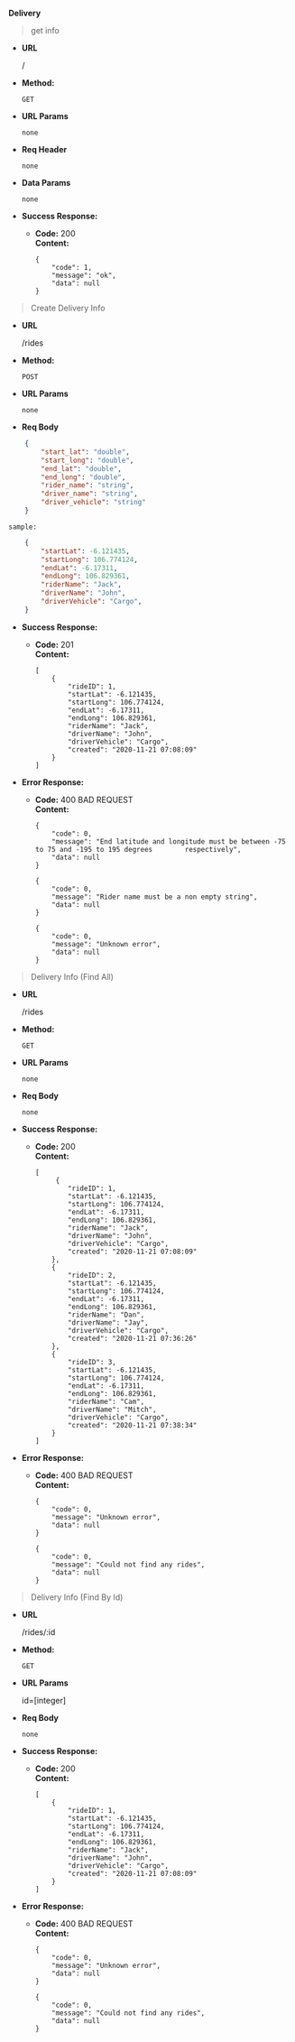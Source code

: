 **Delivery**


> get info

* **URL**

    /

* **Method:**
  
    `GET`
  
*  **URL Params**

    `none`

*  **Req Header**

    `none`

* **Data Params**

    `none`

* **Success Response:**
  
  * **Code:** 200 <br />
    **Content:** 
    ```
    {
        "code": 1,
        "message": "ok",
        "data": null
    }
    ```

> Create Delivery Info

* **URL**

    /rides

* **Method:**
  
    `POST`
  
*  **URL Params**

    `none`

*  **Req Body**

```json
    {
        "start_lat": "double", 
        "start_long": "double", 
        "end_lat": "double", 
        "end_long": "double",
        "rider_name": "string",
        "driver_name": "string", 
        "driver_vehicle": "string"
    }
```
`sample: `

```json
    {
        "startLat": -6.121435,
        "startLong": 106.774124,
        "endLat": -6.17311,
        "endLong": 106.829361,
        "riderName": "Jack",
        "driverName": "John",
        "driverVehicle": "Cargo",
    }
```

* **Success Response:**
  
  * **Code:** 201 <br />
    **Content:** 
    ```
    [
        {
            "rideID": 1,
            "startLat": -6.121435,
            "startLong": 106.774124,
            "endLat": -6.17311,
            "endLong": 106.829361,
            "riderName": "Jack",
            "driverName": "John",
            "driverVehicle": "Cargo",
            "created": "2020-11-21 07:08:09"
        }
    ]
    ```
 
* **Error Response:**

  * **Code:** 400 BAD REQUEST <br />
    **Content:** 
    ```
    {
        "code": 0,
        "message": "End latitude and longitude must be between -75 to 75 and -195 to 195 degrees        respectively",
        "data": null
    }
    ```
    ```
    {
        "code": 0,
        "message": "Rider name must be a non empty string",
        "data": null
    }
    ```
    ```
    {
        "code": 0,
        "message": "Unknown error",
        "data": null
    }
    ```



> Delivery Info (Find All)

* **URL**

    /rides

* **Method:**
  
    `GET`
  
*  **URL Params**

    `none`

*  **Req Body**

    `none`

* **Success Response:**
  
  * **Code:** 200 <br />
    **Content:** 
    ```
    [
         {
            "rideID": 1,
            "startLat": -6.121435,
            "startLong": 106.774124,
            "endLat": -6.17311,
            "endLong": 106.829361,
            "riderName": "Jack",
            "driverName": "John",
            "driverVehicle": "Cargo",
            "created": "2020-11-21 07:08:09"
        },
        {
            "rideID": 2,
            "startLat": -6.121435,
            "startLong": 106.774124,
            "endLat": -6.17311,
            "endLong": 106.829361,
            "riderName": "Dan",
            "driverName": "Jay",
            "driverVehicle": "Cargo",
            "created": "2020-11-21 07:36:26"
        },
        {
            "rideID": 3,
            "startLat": -6.121435,
            "startLong": 106.774124,
            "endLat": -6.17311,
            "endLong": 106.829361,
            "riderName": "Cam",
            "driverName": "Mitch",
            "driverVehicle": "Cargo",
            "created": "2020-11-21 07:38:34"
        }
    ]
    ```
 
* **Error Response:**

  * **Code:** 400 BAD REQUEST <br />
    **Content:** 
    ```
    {
        "code": 0,
        "message": "Unknown error",
        "data": null
    }
    ```
    ```
    {
        "code": 0,
        "message": "Could not find any rides",
        "data": null
    }
    ```


> Delivery Info (Find By Id)

* **URL**

    /rides/:id

* **Method:**
  
    `GET`
  
*  **URL Params**

    id=[integer]

*  **Req Body**

    `none`

* **Success Response:**
  
  * **Code:** 200 <br />
    **Content:** 
    ```
    [
        {
            "rideID": 1,
            "startLat": -6.121435,
            "startLong": 106.774124,
            "endLat": -6.17311,
            "endLong": 106.829361,
            "riderName": "Jack",
            "driverName": "John",
            "driverVehicle": "Cargo",
            "created": "2020-11-21 07:08:09"
        }
    ]
    ```
 
* **Error Response:**

  * **Code:** 400 BAD REQUEST <br />
    **Content:** 
    ```
    {
        "code": 0,
        "message": "Unknown error",
        "data": null
    }
    ```
    ```
    {
        "code": 0,
        "message": "Could not find any rides",
        "data": null
    }
    ```
